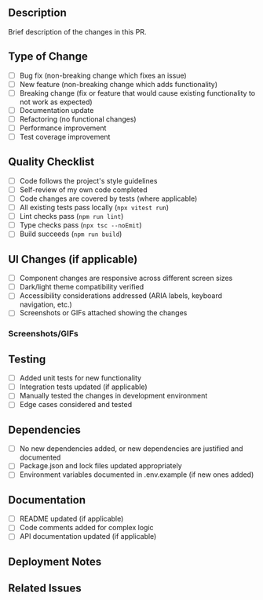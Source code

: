 ## Description

Brief description of the changes in this PR.

## Type of Change

- [ ] Bug fix (non-breaking change which fixes an issue)
- [ ] New feature (non-breaking change which adds functionality)
- [ ] Breaking change (fix or feature that would cause existing functionality to not work as expected)
- [ ] Documentation update
- [ ] Refactoring (no functional changes)
- [ ] Performance improvement
- [ ] Test coverage improvement

## Quality Checklist

- [ ] Code follows the project's style guidelines
- [ ] Self-review of my own code completed
- [ ] Code changes are covered by tests (where applicable)
- [ ] All existing tests pass locally (`npx vitest run`)
- [ ] Lint checks pass (`npm run lint`)
- [ ] Type checks pass (`npx tsc --noEmit`)
- [ ] Build succeeds (`npm run build`)

## UI Changes (if applicable)

- [ ] Component changes are responsive across different screen sizes
- [ ] Dark/light theme compatibility verified
- [ ] Accessibility considerations addressed (ARIA labels, keyboard navigation, etc.)
- [ ] Screenshots or GIFs attached showing the changes

### Screenshots/GIFs
<!-- Add screenshots or GIFs here to showcase UI changes -->

## Testing

- [ ] Added unit tests for new functionality
- [ ] Integration tests updated (if applicable)
- [ ] Manually tested the changes in development environment
- [ ] Edge cases considered and tested

## Dependencies

- [ ] No new dependencies added, or new dependencies are justified and documented
- [ ] Package.json and lock files updated appropriately
- [ ] Environment variables documented in .env.example (if new ones added)

## Documentation

- [ ] README updated (if applicable)
- [ ] Code comments added for complex logic
- [ ] API documentation updated (if applicable)

## Deployment Notes

<!-- Any special deployment considerations, migration steps, or environment setup required -->

## Related Issues

<!-- Link any related issues: Fixes #123, Closes #456, Related to #789 -->